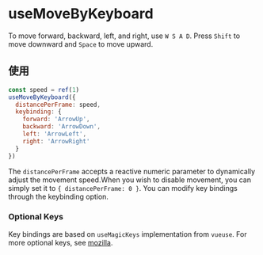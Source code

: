 # useMoveByKeyboard

To move forward, backward, left, and right, use `W S A D`. Press `Shift` to move downward and `Space` to move upward.

## 使用

```js
const speed = ref(1)
useMoveByKeyboard({
  distancePerFrame: speed,
  keybinding: {
    forward: 'ArrowUp',
    backward: 'ArrowDown',
    left: 'ArrowLeft',
    right: 'ArrowRight'
  }
})
```

The `distancePerFrame` accepts a reactive numeric parameter to dynamically adjust the movement speed.When you wish to disable movement, you can simply set it to `{ distancePerFrame: 0 }`.
You can modify key bindings through the keybinding option.

### Optional Keys

Key bindings are based on `useMagicKeys` implementation from `vueuse`. For more optional keys, see [mozilla](https://developer.mozilla.org/en-US/docs/Web/API/KeyboardEvent/key).
